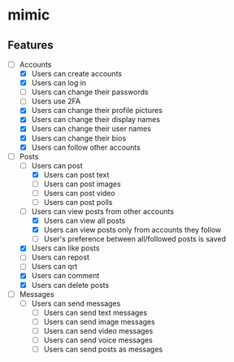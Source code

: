 # mimic

## Features

- [ ] Accounts
  - [x] Users can create accounts
  - [x] Users can log in
  - [ ] Users can change their passwords
  - [ ] Users use 2FA
  - [x] Users can change their profile pictures
  - [x] Users can change their display names
  - [x] Users can change their user names
  - [x] Users can change their bios
  - [x] Users can follow other accounts
- [ ] Posts
  - [ ] Users can post
    - [x] Users can post text
    - [ ] Users can post images
    - [ ] Users can post video
    - [ ] Users can post polls
  - [ ] Users can view posts from other accounts
    - [x] Users can view all posts
    - [x] Users can view posts only from accounts they follow
    - [ ] User's preference between all/followed posts is saved
  - [x] Users can like posts
  - [ ] Users can repost
  - [ ] Users can qrt
  - [x] Users can comment
  - [x] Users can delete posts
- [ ] Messages
  - [ ] Users can send messages
    - [ ] Users can send text messages
    - [ ] Users can send image messages
    - [ ] Users can send video messages
    - [ ] Users can send voice messages
    - [ ] Users can send posts as messages
